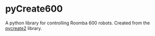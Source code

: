 # pyCreate600

A python library for controlling Roomba 600 robots. Created from the [pycreate2](https://github.com/MomsFriendlyRobotCompany/pycreate2) library.